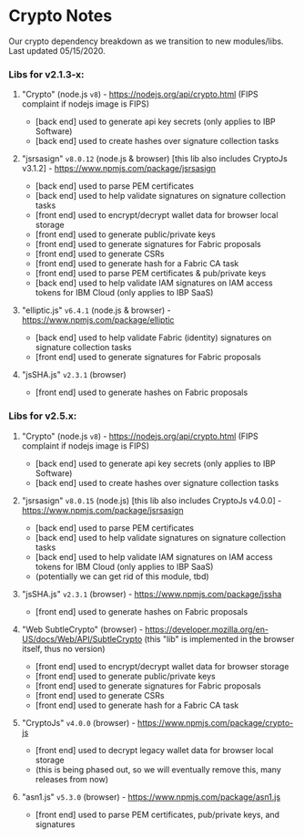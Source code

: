 # Crypto Notes

Our crypto dependency breakdown as we transition to new modules/libs.
Last updated 05/15/2020.

### Libs for v2.1.3-x:

1. "Crypto" (node.js `v8`) - https://nodejs.org/api/crypto.html (FIPS complaint if nodejs image is FIPS)
	- [back end] used to generate api key secrets (only applies to IBP Software)
	- [back end] used to create hashes over signature collection tasks

2. "jsrsasign" `v8.0.12` (node.js & browser) [this lib also includes CryptoJs v3.1.2] - https://www.npmjs.com/package/jsrsasign
	- [back end] used to parse PEM certificates
	- [back end] used to help validate signatures on signature collection tasks
	- [front end] used to encrypt/decrypt wallet data for browser local storage
	- [front end] used to generate public/private keys
	- [front end] used to generate signatures for Fabric proposals
	- [front end] used to generate CSRs
	- [front end] used to generate hash for a Fabric CA task
	- [front end] used to parse PEM certificates & pub/private keys
	- [back end] used to help validate IAM signatures on IAM access tokens for IBM Cloud (only applies to IBP SaaS)

3. "elliptic.js" `v6.4.1` (node.js & browser) - https://www.npmjs.com/package/elliptic
	- [back end] used to help validate Fabric (identity) signatures on signature collection tasks
	- [front end] used to generate signatures for Fabric proposals

4. "jsSHA.js" `v2.3.1` (browser)
	- [front end] used to generate hashes on Fabric proposals


### Libs for v2.5.x:

1. "Crypto"  (node.js `v8`) - https://nodejs.org/api/crypto.html (FIPS complaint if nodejs image is FIPS)
	- [back end] used to generate api key secrets (only applies to IBP Software)
	- [back end] used to create hashes over signature collection tasks

2. "jsrsasign" `v8.0.15` (node.js) [this lib also includes CryptoJs v4.0.0] - https://www.npmjs.com/package/jsrsasign
	- [back end] used to parse PEM certificates
	- [back end] used to help validate signatures on signature collection tasks
	- [back end] used to help validate IAM signatures on IAM access tokens for IBM Cloud (only applies to IBP SaaS)
	- (potentially we can get rid of this module, tbd)

3. "jsSHA.js" `v2.3.1` (browser) - https://www.npmjs.com/package/jssha
	- [front end] used to generate hashes on Fabric proposals

4. "Web SubtleCrypto" (browser) - https://developer.mozilla.org/en-US/docs/Web/API/SubtleCrypto (this "lib" is implemented in the browser itself, thus no version)
	- [front end] used to encrypt/decrypt wallet data for browser storage
	- [front end] used to generate public/private keys
	- [front end] used to generate signatures for Fabric proposals
	- [front end] used to generate CSRs
	- [front end] used to generate hash for a Fabric CA task

5. "CryptoJs" `v4.0.0` (browser) - https://www.npmjs.com/package/crypto-js
	- [front end] used to decrypt legacy wallet data for browser local storage
	- (this is being phased out, so we will eventually remove this, many releases from now)

6. "asn1.js" `v5.3.0` (browser) - https://www.npmjs.com/package/asn1.js
	- [front end] used to parse PEM certificates, pub/private keys, and signatures
